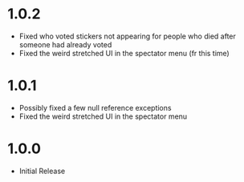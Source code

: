 # 1.0.2
- Fixed who voted stickers not appearing for people who died after someone had already voted
- Fixed the weird stretched UI in the spectator menu (fr this time)

# 1.0.1
- Possibly fixed a few null reference exceptions
- Fixed the weird stretched UI in the spectator menu

# 1.0.0
- Initial Release